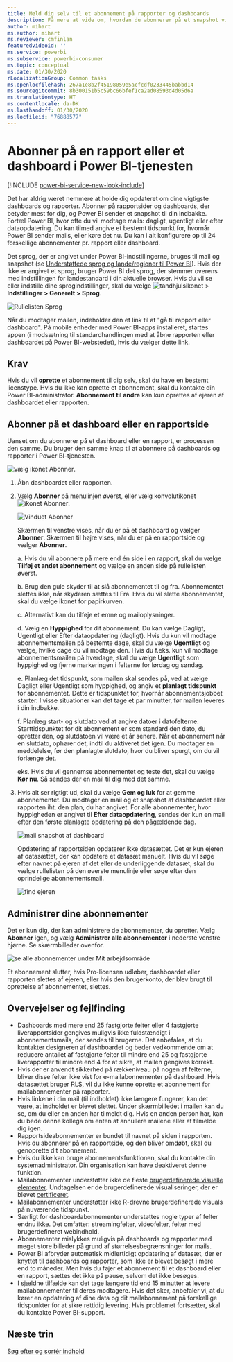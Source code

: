 ```yaml
---
title: Meld dig selv til et abonnement på rapporter og dashboards
description: Få mere at vide om, hvordan du abonnerer på et snapshot via mail af en rapport eller et dashboard i Power BI.
author: mihart
ms.author: mihart
ms.reviewer: cmfinlan
featuredvideoid: ''
ms.service: powerbi
ms.subservice: powerbi-consumer
ms.topic: conceptual
ms.date: 01/30/2020
rLocalizationGroup: Common tasks
ms.openlocfilehash: 267a1e8b2f45198059e5acfcdf0233445babbd14
ms.sourcegitcommit: 8b300151b5c59bc66bfef1ca2ad08593d4d05d6a
ms.translationtype: HT
ms.contentlocale: da-DK
ms.lasthandoff: 01/30/2020
ms.locfileid: "76888577"
---
```

# <a name="subscribe-to-a-report-or-dashboard-in-the-power-bi-service"></a>Abonner på en rapport eller et dashboard i Power BI-tjenesten 

[!INCLUDE [power-bi-service-new-look-include](../includes/power-bi-service-new-look-include.md)]

Det har aldrig været nemmere at holde dig opdateret om dine vigtigste dashboards og rapporter. Abonner på rapportsider og dashboards, der betyder mest for dig, og Power BI sender et snapshot til din indbakke. Fortæl Power BI, hvor ofte du vil modtage mails: dagligt, ugentligt eller efter dataopdatering. Du kan tilmed angive et bestemt tidspunkt for, hvornår Power BI sender mails, eller køre det nu.  Du kan i alt konfigurere op til 24 forskellige abonnementer pr. rapport eller dashboard.  

Det sprog, der er angivet under Power BI-indstillingerne, bruges til mail og snapshot (se [Understøttede sprog og lande/regioner til Power BI](../supported-languages-countries-regions.md)). Hvis der ikke er angivet et sprog, bruger Power BI det sprog, der stemmer overens med indstillingen for landestandard i din aktuelle browser. Hvis du vil se eller indstille dine sprogindstillinger, skal du vælge ![tandhjulsikonet](./media/end-user-subscribe/power-bi-settings-icon.png) > **Indstillinger > Generelt > Sprog**. 

![Rullelisten Sprog](./media/end-user-subscribe/power-bi-language.png)

Når du modtager mailen, indeholder den et link til at "gå til rapport eller dashboard". På mobile enheder med Power BI-apps installeret, startes appen (i modsætning til standardhandlingen med at åbne rapporten eller dashboardet på Power BI-webstedet), hvis du vælger dette link.


## <a name="requirements"></a>Krav
Hvis du vil **oprette** et abonnement til dig selv, skal du have en bestemt licenstype. Hvis du ikke kan oprette et abonnement, skal du kontakte din Power BI-administrator. **Abonnement til andre** kan kun oprettes af ejeren af dashboardet eller rapporten. 

## <a name="subscribe-to-a-dashboard-or-a-report-page"></a>Abonner på et dashboard eller en rapportside
Uanset om du abonnerer på et dashboard eller en rapport, er processen den samme. Du bruger den samme knap til at abonnere på dashboards og rapporter i Power BI-tjenesten.
 
![vælg ikonet Abonner](./media/end-user-subscribe/power-bi-subscribe.png).

1. Åbn dashboardet eller rapporten.
2. Vælg **Abonner** på menulinjen øverst, eller vælg konvolutikonet ![ikonet Abonner](./media/end-user-subscribe/power-bi-icon-envelope.png).
   


   ![Vinduet Abonner](./media/end-user-subscribe/power-bi-emails-numbered.png)
    
    Skærmen til venstre vises, når du er på et dashboard og vælger **Abonner**. Skærmen til højre vises, når du er på en rapportside og vælger **Abonner**. 
    
    a. Hvis du vil abonnere på mere end én side i en rapport, skal du vælge **Tilføj et andet abonnement** og vælge en anden side på rullelisten øverst.

    b. Brug den gule skyder til at slå abonnementet til og fra.  Abonnementet slettes ikke, når skyderen sættes til Fra. Hvis du vil slette abonnementet, skal du vælge ikonet for papirkurven.

    c. Alternativt kan du tilføje et emne og mailoplysninger. 

    d. Vælg en **Hyppighed** for dit abonnement.  Du kan vælge Dagligt, Ugentligt eller Efter dataopdatering (dagligt).  Hvis du kun vil modtage abonnementsmailen på bestemte dage, skal du vælge **Ugentligt** og vælge, hvilke dage du vil modtage den.  Hvis du f.eks. kun vil modtage abonnementsmailen på hverdage, skal du vælge **Ugentligt** som hyppighed og fjerne markeringen i felterne for lørdag og søndag.   

    e. Planlæg det tidspunkt, som mailen skal sendes på, ved at vælge Dagligt eller Ugentligt som hyppighed, og angiv et **planlagt** **tidspunkt** for abonnementet.  Dette er tidspunktet for, hvornår abonnementsjobbet starter. I visse situationer kan det tage et par minutter, før mailen leveres i din indbakke.    

    f. Planlæg start- og slutdato ved at angive datoer i datofelterne. Starttidspunktet for dit abonnement er som standard den dato, du opretter den, og slutdatoen vil være et år senere. Når et abonnement når en slutdato, ophører det, indtil du aktiveret det igen.  Du modtager en meddelelse, før den planlagte slutdato, hvor du bliver spurgt, om du vil forlænge det.     

    eks. Hvis du vil gennemse abonnementet og teste det, skal du vælge **Kør nu**.  Så sendes der en mail til dig med det samme. 

3. Hvis alt ser rigtigt ud, skal du vælge **Gem og luk** for at gemme abonnementet. Du modtager en mail og et snapshot af dashboardet eller rapporten iht. den plan, du har angivet. For alle abonnementer, hvor hyppigheden er angivet til **Efter dataopdatering**, sendes der kun en mail efter den første planlagte opdatering på den pågældende dag.
   
   ![mail snapshot af dashboard](media/end-user-subscribe/power-bi-subscribe-email.png)
   
    Opdatering af rapportsiden opdaterer ikke datasættet. Det er kun ejeren af datasættet, der kan opdatere et datasæt manuelt. Hvis du vil søge efter navnet på ejeren af det eller de underliggende datasæt, skal du vælge rullelisten på den øverste menulinje eller søge efter den oprindelige abonnementsmail.
   
    ![find ejeren](./media/end-user-subscribe/power-bi-owner.png)


## <a name="manage-your-subscriptions"></a>Administrer dine abonnementer
Det er kun dig, der kan administrere de abonnementer, du opretter. Vælg **Abonner** igen, og vælg **Administrer alle abonnementer** i nederste venstre hjørne. Se skærmbilleder ovenfor. 

![se alle abonnementer under Mit arbejdsområde](./media/end-user-subscribe/power-bi-manage.png)

Et abonnement slutter, hvis Pro-licensen udløber, dashboardet eller rapporten slettes af ejeren, eller hvis den brugerkonto, der blev brugt til oprettelse af abonnementet, slettes.

## <a name="considerations-and-troubleshooting"></a>Overvejelser og fejlfinding
* Dashboards med mere end 25 fastgjorte felter eller 4 fastgjorte liverapportsider gengives muligvis ikke fuldstændigt i abonnementsmails, der sendes til brugerne. Det anbefales, at du kontakter designeren af dashboardet og beder vedkommende om at reducere antallet af fastgjorte felter til mindre end 25 og fastgjorte liverapporter til mindre end 4 for at sikre, at mailen gengives korrekt.  
* Hvis der er anvendt sikkerhed på rækkeniveau på nogen af felterne, bliver disse felter ikke vist for e-mailabonnementer på dashboard.  Hvis datasættet bruger RLS, vil du ikke kunne oprette et abonnement for mailabonnementer på rapporter.
* Hvis linkene i din mail (til indholdet) ikke længere fungerer, kan det være, at indholdet er blevet slettet. Under skærmbilledet i mailen kan du se, om du eller en anden har tilmeldt dig. Hvis en anden person har, kan du bede denne kollega om enten at annullere mailene eller at tilmelde dig igen.
* Rapportsideabonnementer er bundet til navnet på siden i rapporten. Hvis du abonnerer på en rapportside, og den bliver omdøbt, skal du genoprette dit abonnement.
* Hvis du ikke kan bruge abonnementsfunktionen, skal du kontakte din systemadministrator. Din organisation kan have deaktiveret denne funktion.  
* Mailabonnementer understøtter ikke de fleste [brugerdefinerede visuelle elementer](../developer/power-bi-custom-visuals.md).  Undtagelsen er de brugerdefinerede visualiseringer, der er blevet [certificeret](../developer/power-bi-custom-visuals-certified.md).  
* Mailabonnementer understøtter ikke R-drevne brugerdefinerede visuals på nuværende tidspunkt.  
* Særligt for dashboardabonnementer understøttes nogle typer af felter endnu ikke.  Det omfatter: streamingfelter, videofelter, felter med brugerdefineret webindhold.     
* Abonnementer mislykkes muligvis på dashboards og rapporter med meget store billeder på grund af størrelsesbegrænsninger for mails.    
* Power BI afbryder automatisk midlertidigt opdatering af datasæt, der er knyttet til dashboards og rapporter, som ikke er blevet besøgt i mere end to måneder.  Men hvis du føjer et abonnement til et dashboard eller en rapport, sættes det ikke på pause, selvom det ikke besøges.
* I sjældne tilfælde kan det tage længere tid end 15 minutter at levere mailabonnementer til deres modtagere.  Hvis det sker, anbefaler vi, at du kører en opdatering af dine data og dit mailabonnement på forskellige tidspunkter for at sikre rettidig levering.  Hvis problemet fortsætter, skal du kontakte Power BI-support.

## <a name="next-steps"></a>Næste trin

[Søg efter og sortér indhold](end-user-search-sort.md)

